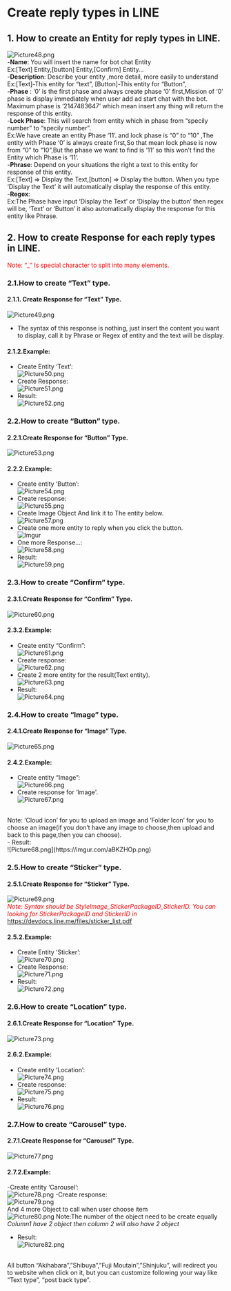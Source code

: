 # Create reply types in LINE
## 1. How to create an Entity for reply types in LINE.
![Picture48.png](https://i.imgur.com/HnvUUGe.png)
<br/>
-**Name**: You will insert the name for bot chat Entity
<br/>
Ex:[Text] Entity,[button] Entity,[Confirm] Entity…
<br/>
-**Description**: Describe your entity ,more detail, more easily to understand
<br/>
Ex:[Text]-This entity for “text”, [Button]-This entity for “Button”,
<br/>
-**Phase** : ‘0’ is the first phase and always create phase ‘0’ first,Mission of ‘0’ phase is display immediately when user add ad start chat with the bot. Maximum phase is ‘2147483647’ which mean insert any thing will return the response of this entity.
<br/>
-**Lock Phase**: This will search from entity which in phase from “specily number” to “specily number”.
<br/>
Ex:We have create an entity Phase ‘11’. and lock phase is “0” to “10” ,The entity with Phase ‘0’ is always create first,So that mean lock phase is now from “0” to “10”,But the phase we want to find is ‘11’ so this won’t find the Entity which Phase is ‘11’. 
<br/>
-**Phrase**: Depend on your situations the right a text to this entity for response of this entity.
<br/>
Ex:[Text] => Display the Text,[button] => Display the button. When you type ‘Display the Text’ it will automatically display the response of this entity.
<br/>
-**Regex**:
<br/>
Ex:The Phase have input ‘Display the Text’ or ‘Display the button’ then regex will be, ‘Text’ or ‘Button’ it also automatically display the response for this entity like Phrase.
<br/>
## 2. How to create Response for each reply types in LINE.
<span style="color:red">Note:  “_” Is special character to split into many elements.</span>
### 2.1.How to create “Text” type.
#### 2.1.1. Create Response for “Text” Type.
![Picture49.png](https://i.imgur.com/iReWg3T.png)
- The syntax of this response is nothing, just insert the content you want to display, call it by Phrase or Regex of entity and the text will be display.
#### 2.1.2.Example:
- Create Entity ‘Text’:<br/>
![Picture50.png](https://i.imgur.com/vZEJ5Xn.png)
- Create Response:<br/>
![Picture51.png](https://imgur.com/QtQvTqb.png)
- Result:<br/>
![Picture52.png](https://imgur.com/YMSFP6D.png)
### 2.2.How to create “Button” type.
#### 2.2.1.Create Response for “Button” Type.
![Picture53.png](https://i.imgur.com/F7dxP5c.png)
#### 2.2.2.Example:
- Create entity ‘Button’:<br/>
![Picture54.png](https://imgur.com/Ks2Gefg.png)
- Create response:<br/>
![Picture55.png](https://imgur.com/afIQnRR.png)
- Create Image Object And link it to The entity below.<br/>
![Picture57.png](https://imgur.com/UBft0y9.png)
- Create one more entity to reply when you click the button.<br/>
![Imgur](https://i.imgur.com/DNEgQ2M.png)
- One more Response…:<br/>
![Picture58.png](https://imgur.com/VlR6ltr.png)
- Result:<br/>
![Picture59.png](https://imgur.com/iAUeDSS.png)
### 2.3.How to create “Confirm” type.
#### 2.3.1.Create Response for “Confirm” Type.
![Picture60.png](https://i.imgur.com/v2XavqB.png)
#### 2.3.2.Example:
- Create entity “Confirm”:<br/>
![Picture61.png](https://imgur.com/aWbB7e4.png)
- Create response:<br/>
![Picture62.png](https://imgur.com/Ih2hhXH.png)
- Create 2 more entity for the result(Text entity).<br/>
![Picture63.png](https://imgur.com/6bf4m3V.png)
- Result:<br/>
![Picture64.png](https://imgur.com/GKkP4Vr.png)
### 2.4.How to create “Image” type.
#### 2.4.1.Create Response for “Image” Type.
![Picture65.png](https://i.imgur.com/QumP6im.png)
#### 2.4.2.Example:
- Create entity “Image”:<br/>
![Picture66.png](https://imgur.com/Q5QglKT.png)
- Create response for ‘Image'.<br/>
![Picture67.png](https://imgur.com/0OKrEE1.png)
<br/>
Note: ‘Cloud icon’ for you to upload an image and ‘Folder Icon’ for you to choose an image(if you don’t have any image to choose,then upload and back to this page,then you can choose).
<br/>
- Result: <br/>
![Picture68.png](https://imgur.com/aBKZHOp.png)

### 2.5.How to create “Sticker” type.
#### 2.5.1.Create Response for “Sticker” Type.
![Picture69.png](https://i.imgur.com/XrFnB04.png)
<br/>
<span style="color:red">_Note: Syntax should be StyleImage_StickerPackageID_StickerID.
You can looking for StickerPackageID and StickerID in_</span>
<br/>
https://devdocs.line.me/files/sticker_list.pdf
#### 2.5.2.Example:
- Create Entity ‘Sticker’:<br/>
![Picture70.png](https://imgur.com/u9SJTfH.png)
- Create Response:<br/>
![Picture71.png](https://imgur.com/FbcsJ8K.png)
- Result:<br/>
![Picture72.png](https://imgur.com/BPdcJzU.png)
### 2.6.How to create “Location” type.
#### 2.6.1.Create Response for “Location” Type.
![Picture73.png](https://i.imgur.com/nXdydvH.png)
#### 2.6.2.Example:
- Create entity ‘Location’:<br/>
![Picture74.png](https://imgur.com/QHqYNIA.png)
- Create response:<br/>
![Picture75.png](https://imgur.com/39TTiHp.png)
- Result:<br/>
![Picture76.png](https://imgur.com/u48Y7B7.png)
### 2.7.How to create “Carousel” type.
#### 2.7.1.Create Response for “Carousel” Type.
![Picture77.png](https://i.imgur.com/u415vV9.png)
#### 2.7.2.Example:
-Create entity ‘Carousel’:<br/>
![Picture78.png](https://imgur.com/leRfHv9.png)
-Create response:<br/>
![Picture79.png](https://i.imgur.com/ji2Va6c.png)
<Br/>
And 4 more Object to call when user choose item
<br/>
![Picture80.png](https://imgur.com/dMsBn6C.png)
Note:The number of the object need to be create equally
_Column1 have 2 object then column 2 will also have 2 object_</span>
<br/>
- Result:<br/>
![Picture82.png](https://imgur.com/7pN9Do6.png)
<br/>
All button “Akihabara”,”Shibuya”,”Fuji Moutain”,”Shinjuku”, will redirect you to 	website when click on it, but you can customize following your way like “Text 	type”, “post back type”.
